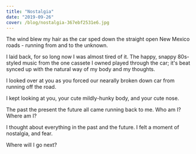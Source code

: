 ```yaml
---
title: "Nostalgia"
date: "2019-09-26"
cover: /blog/nostalgia-367ebf2531e6.jpg
---
```


The wind blew my hair as the car sped down the straight open New Mexico roads - running from and to the unknown.

I laid back, for so long now I was almost tired of it. The happy, snappy 80s-styled music from the one cassete I owned played through the car; it's beat synced up with the natural way of my body and my thoughts.

I looked over at you as you forced our nearally broken down car from running off the road.

I kept looking at you, your cute mildly-hunky body, and your cute nose.

The past the present the future all came running back to me. Who am I? Where am I?

I thought about everything in the past and the future. I felt a moment of nostalgia, and fear.

Where will I go next?
